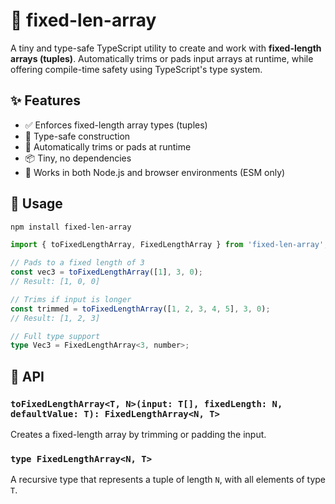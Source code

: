 # 📐 fixed-len-array

A tiny and type-safe TypeScript utility to create and work with **fixed-length
arrays (tuples)**. Automatically trims or pads input arrays at runtime, while
offering compile-time safety using TypeScript's type system.

## ✨ Features

- ✅ Enforces fixed-length array types (tuples)
- 🧠 Type-safe construction
- 🔧 Automatically trims or pads at runtime
- 📦 Tiny, no dependencies
- 🔁 Works in both Node.js and browser environments (ESM only)

## 🚀 Usage

```sh
npm install fixed-len-array
```

```ts
import { toFixedLengthArray, FixedLengthArray } from 'fixed-len-array';

// Pads to a fixed length of 3
const vec3 = toFixedLengthArray([1], 3, 0);
// Result: [1, 0, 0]

// Trims if input is longer
const trimmed = toFixedLengthArray([1, 2, 3, 4, 5], 3, 0);
// Result: [1, 2, 3]

// Full type support
type Vec3 = FixedLengthArray<3, number>;
```

## 🧪 API

### `toFixedLengthArray<T, N>(input: T[], fixedLength: N, defaultValue: T): FixedLengthArray<N, T>`

Creates a fixed-length array by trimming or padding the input.

### `type FixedLengthArray<N, T>`

A recursive type that represents a tuple of length `N`, with all elements of
type `T`.
